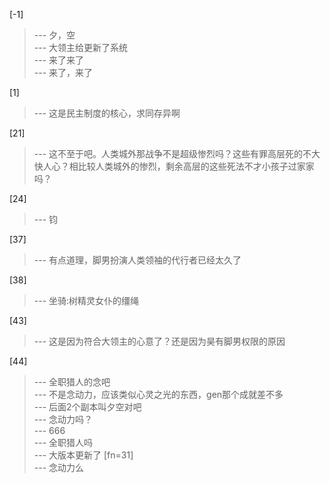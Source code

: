
[-1] 
>--- 夕，空<br>
>--- 大领主给更新了系统<br>
>--- 来了来了<br>
>--- 来了，来了<br>

[1] 
>--- 这是民主制度的核心，求同存异啊<br>

[21] 
>--- 这不至于吧。人类城外那战争不是超级惨烈吗？这些有罪高层死的不大快人心？相比较人类城外的惨烈，剩余高层的这些死法不才小孩子过家家吗？<br>

[24] 
>--- 钧<br>

[37] 
>--- 有点道理，脚男扮演人类领袖的代行者已经太久了<br>

[38] 
>--- 坐骑:树精灵女仆的缰绳<br>

[43] 
>--- 这是因为符合大领主的心意了？还是因为昊有脚男权限的原因<br>

[44] 
>--- 全职猎人的念吧<br>
>--- 不是念动力，应该类似心灵之光的东西，gen那个成就差不多<br>
>--- 后面2个副本叫夕空对吧<br>
>--- 念动力吗？<br>
>--- 666<br>
>--- 全职猎人吗<br>
>--- 大版本更新了 [fn=31]<br>
>--- 念动力么<br>
